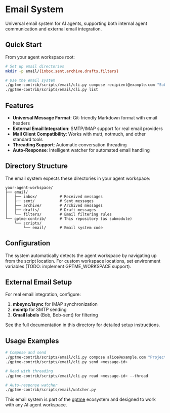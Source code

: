 # Email System

Universal email system for AI agents, supporting both internal agent communication and external email integration.

## Quick Start

From your agent workspace root:

```bash
# Set up email directories
mkdir -p email/{inbox,sent,archive,drafts,filters}

# Use the email system
./gptme-contrib/scripts/email/cli.py compose recipient@example.com "Subject" "Message"
./gptme-contrib/scripts/email/cli.py list
```

## Features

- **Universal Message Format**: Git-friendly Markdown format with email headers
- **External Email Integration**: SMTP/IMAP support for real email providers
- **Mail Client Compatibility**: Works with mutt, notmuch, and other standard tools
- **Threading Support**: Automatic conversation threading
- **Auto-Response**: Intelligent watcher for automated email handling

## Directory Structure

The email system expects these directories in your agent workspace:

```text
your-agent-workspace/
├── email/
│   ├── inbox/          # Received messages
│   ├── sent/           # Sent messages
│   ├── archive/        # Archived messages
│   ├── drafts/         # Draft messages
│   └── filters/        # Email filtering rules
└── gptme-contrib/      # This repository (as submodule)
    └── scripts/
        └── email/      # Email system code
```

## Configuration

The system automatically detects the agent workspace by navigating up from the script location. For custom workspace locations, set environment variables (TODO: implement GPTME_WORKSPACE support).

## External Email Setup

For real email integration, configure:

1. **mbsync/isync** for IMAP synchronization
2. **msmtp** for SMTP sending
3. **Gmail labels** (Bob, Bob-sent) for filtering

See the full documentation in this directory for detailed setup instructions.

## Usage Examples

```bash
# Compose and send
./gptme-contrib/scripts/email/cli.py compose alice@example.com "Project Update" "Status report..."
./gptme-contrib/scripts/email/cli.py send <message-id>

# Read with threading
./gptme-contrib/scripts/email/cli.py read <message-id> --thread

# Auto-response watcher
./gptme-contrib/scripts/email/watcher.py
```

This email system is part of the [gptme](https://github.com/gptme/gptme) ecosystem and designed to work with any AI agent workspace.
